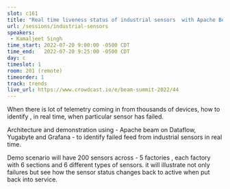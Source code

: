 ```yaml
---
slot: c161
title: "Real time liveness status of industrial sensors  with Apache Beam on Dataflow runner and Yugabyte"
url: /sessions/industrial-sensors
speakers:
 - Kamaljeet Singh
time_start: 2022-07-20 9:00:00 -0500 CDT
time_end:   2022-07-20 9:25:00 -0500 CDT
day: c
timeslot: 1
room: 201 (remote)
timeorder: 1
track: trends
live_url: https://www.crowdcast.io/e/beam-summit-2022/44
---
```


When there is lot of telemetry coming in from thousands of devices, how to identify , in real time, when particular sensor has failed.

Architecture and demonstration using - Apache beam on Dataflow, Yugabyte and Grafana - to identify failed feed from industrial sensors in real time.



Demo scenario will have 200 sensors across - 5 factories , each factory with 6 sections and 6 different types of sensors.  it will illustrate not only failures but see how the sensor status changes back to active when put back into service.

